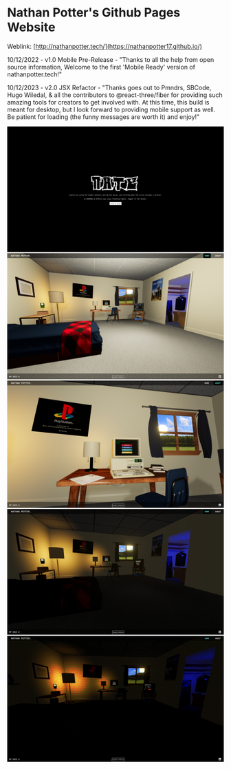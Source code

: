 # Nathan Potter's Github Pages Website
Weblink: [http://nathanpotter.tech/](https://nathanpotter17.github.io/)

10/12/2022 - v1.0 Mobile Pre-Release - "Thanks to all the help from open source information, Welcome to the first 'Mobile Ready' version of nathanpotter.tech!"

10/12/2023 - v2.0 JSX Refactor - "Thanks goes out to Pmndrs, SBCode, Hugo Wiledal, & all the contributors to @react-three/fiber for providing such amazing tools for creators to get involved with. At this time, this build is meant for desktop, but I look forward to providing mobile support as well. Be patient for loading (the funny messages are worth it) and enjoy!"

![img](./start.png)
![img](./home.png)
![img](./home2.png)
![img](./loff.png)
![img](./effect.png)
